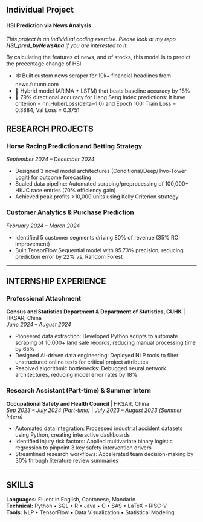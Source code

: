 ## Individual Project
#### HSI Prediction via News Analysis
*This project is an individual coding exercise. Please look at my repo __HSI_pred_byNewsAna__ if you are interested to it.*

By calculating the features of news, and of stocks, this model is to predict the precentage change of HSI.
- 🕸️ Built custom news scraper for 10k+ financial headlines from news.futunn.com
- 🤖 Hybrid model (ARIMA + LSTM) that beats baseline accuracy by 18%  
- 🎯 79% directional accuracy for Hang Seng Index predictions:   It have criterion = nn.HuberLoss(delta=1.0) and Epoch 100: Train Loss = 0.3884, Val Loss = 0.3751


## RESEARCH PROJECTS  

### Horse Racing Prediction and Betting Strategy  
*September 2024 – December 2024*  
- Designed 3 novel model architectures (Conditional/Deep/Two-Tower Logit) for outcome forecasting  
- Scaled data pipeline: Automated scraping/preprocessing of 100,000+ HKJC race entries (70% efficiency gain)  
- Achieved peak profits >10,000 units using Kelly Criterion strategy  

### Customer Analytics & Purchase Prediction  
*February 2024 – March 2024*  
- Identified 5 customer segments driving 80% of revenue (35% ROI improvement)  
- Built TensorFlow Sequential model with 95.73% precision, reducing prediction error by 22% vs. Random Forest  

---
## INTERNSHIP EXPERIENCE  

### Professional Attachment  
**Census and Statistics Department & Department of Statistics, CUHK** | HKSAR, China  
*June 2024 – August 2024*  
- Pioneered data extraction: Developed Python scripts to automate scraping of 10,000+ land sale records, reducing manual processing time by 65%  
- Designed AI-driven data engineering: Deployed NLP tools to filter unstructured online texts for critical project attributes  
- Resolved algorithmic bottlenecks: Debugged neural network architectures, reducing model error rates by 18%  

### Research Assistant (Part-time) & Summer Intern  
**Occupational Safety and Health Council** | HKSAR, China  
*Sep 2023 – July 2024 (Part-time)* | *July 2023 – August 2023 (Summer Intern)*  
- Automated data integration: Processed industrial accident datasets using Python, creating interactive dashboards  
- Identified injury risk factors: Applied multivariate binary logistic regression to pinpoint 3 key safety intervention drivers  
- Streamlined research workflows: Accelerated team decision-making by 30% through literature review summaries  

---

## SKILLS  
**Languages:** Fluent in English, Cantonese, Mandarin  
**Technical:** Python • SQL • R • Java • C • SAS • LaTeX • RISC-V  
**Tools:** NLP • TensorFlow • Data Visualization • Statistical Modeling  
